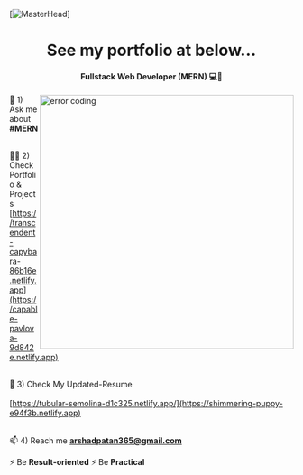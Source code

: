
[![MasterHead](https://camo.githubusercontent.com/2a52234dd72571aae8dc2beb17d1a26f9dd5ca5afe9a88e5737731c14af0cc16/68747470733a2f2f7777772e7072616d756b686469676974616c2e636f6d2f77702d636f6e74656e742f75706c6f6164732f323031382f30372f4e65772d504e432d416e696d617465642d42616e6e6572732e676966)]
<h1 align="center">See my portfolio at below...</h1>
<h4 align="center">Fullstack Web Developer (MERN) 💻🎨</h4>
<img align = "right" alt = "error coding" width ="450" src = "https://media0.giphy.com/media/qgQUggAC3Pfv687qPC/giphy.gif"



💬 1) Ask me about **#MERN** <br>  <br>


👨‍💻 2) Check Portfolio & Projects <br>
[https://transcendent-capybara-86b16e.netlify.app](https://capable-pavlova-9d842e.netlify.app)  <br>  <br>

📄 3) Check My Updated-Resume  <br>  <br>
[https://tubular-semolina-d1c325.netlify.app/](https://shimmering-puppy-e94f3b.netlify.app) <br>  <br>

📫 4) Reach me **arshadpatan365@gmail.com**


⚡ Be **Result-oriented**
⚡ Be **Practical**



